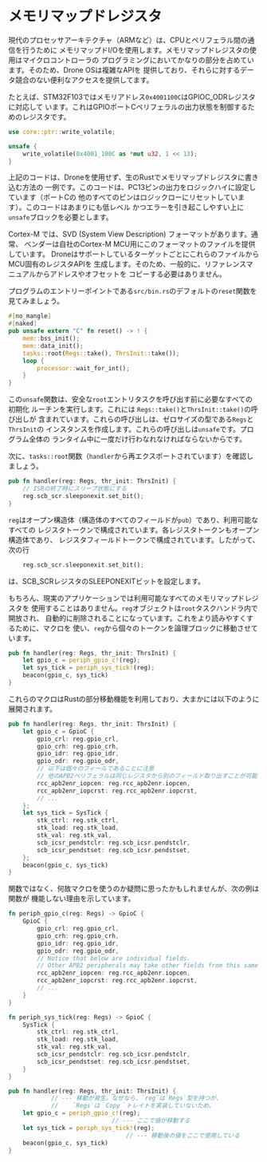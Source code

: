 # メモリマップドレジスタ

現代のプロセッサアーキテクチャ（ARMなど）は、CPUとペリフェラル間の通信を行うために
メモリマップドI/Oを使用します。メモリマップドレジスタの使用はマイクロコントローラの
プログラミングにおいてかなりの部分を占めています。そのため、Drone OSは複雑なAPIを
提供しており、それらに対するデータ競合のない便利なアクセスを提供してます。

たとえば、STM32F103ではメモリアドレス`0x4001100C`はGPIOC_ODRレジスタに対応して
います。これはGPIOポートCペリフェラルの出力状態を制御するためのレジスタです。

```rust
use core::ptr::write_volatile;

unsafe {
    write_volatile(0x4001_100C as *mut u32, 1 << 13);
}
```

上記のコードは、Droneを使用せず、生のRustでメモリマップドレジスタに書き込む方法の
一例です。このコードは、PC13ピンの出力をロジックハイに設定しています（ポートCの
他のすべてのピンはロジックローにリセットしています）。このコードはあまりにも低レベル
かつエラーを引き起こしやすい上に`unsafe`ブロックを必要とします。

Cortex-M では、SVD (System View Description) フォーマットがあります。通常、
ベンダーは自社のCortex-M MCU用にこのフォーマットのファイルを提供しています。
DroneはサポートしているターゲットごとにこれらのファイルからMCU固有のレジスタAPIを
生成します。そのため、一般的に、リファレンスマニュアルからアドレスやオフセットを
コピーする必要はありません。

プログラムのエントリーポイントである`src/bin.rs`のデフォルトの`reset`関数を
見てみましょう。

```rust
#[no_mangle]
#[naked]
pub unsafe extern "C" fn reset() -> ! {
    mem::bss_init();
    mem::data_init();
    tasks::root(Regs::take(), ThrsInit::take());
    loop {
        processor::wait_for_int();
    }
}
```

この`unsafe`関数は、安全な`root`エントリタスクを呼び出す前に必要なすべての初期化
ルーチンを実行します。これには `Regs::take()`と`ThrsInit::take()`の呼び出しが
含まれています。これらの呼び出しは、ゼロサイズの型である`Regs`と`ThrsInit`の
インスタンスを作成します。これらの呼び出しは`unsafe`です。プログラム全体の
ランタイム中に一度だけ行わなれなければならないからです。

次に、`tasks::root`関数（`handler`から再エクスポートされています）を確認しましょう。

```rust
pub fn handler(reg: Regs, thr_init: ThrsInit) {
    // ISRの終了時にスリープ状態にする
    reg.scb_scr.sleeponexit.set_bit();
}
```

`reg`はオープン構造体（構造体のすべてのフィールドが`pub`）であり、利用可能なすべての
レジスタトークンで構成されています。各レジスタトークンもオープン構造体であり、
レジスタフィールドトークンで構成されています。したがって、次の行

```rust
    reg.scb_scr.sleeponexit.set_bit();
```

は、SCB_SCRレジスタのSLEEPONEXITビットを設定します。

もちろん、現実のアプリケーションでは利用可能なすべてのメモリマップドレジスタを
使用することはありません。`reg`オブジェクトは`root`タスクハンドラ内で開放され、
自動的に削除されることになっています。これをより読みやすくするために、マクロを
使い、`reg`から個々のトークンを論理ブロックに移動させています。

```rust
pub fn handler(reg: Regs, thr_init: ThrsInit) {
    let gpio_c = periph_gpio_c!(reg);
    let sys_tick = periph_sys_tick!(reg);
    beacon(gpio_c, sys_tick)
}
```

これらのマクロはRustの部分移動機能を利用しており、大まかには以下のように展開されます。

```rust
pub fn handler(reg: Regs, thr_init: ThrsInit) {
    let gpio_c = GpioC {
        gpio_crl: reg.gpio_crl,
        gpio_crh: reg.gpio_crh,
        gpio_idr: reg.gpio_idr,
        gpio_odr: reg.gpio_odr,
        // 以下は個々のフィールであることに注意
        // 他のAPB2ペリフェラルは同じレジスタから別のフィールド取り出すことが可能
        rcc_apb2enr_iopcen: reg.rcc_apb2enr.iopcen,
        rcc_apb2enr_iopcrst: reg.rcc_apb2enr.iopcrst,
        // ...
    };
    let sys_tick = SysTick {
        stk_ctrl: reg.stk_ctrl,
        stk_load: reg.stk_load,
        stk_val: reg.stk_val,
        scb_icsr_pendstclr: reg.scb_icsr.pendstclr,
        scb_icsr_pendstset: reg.scb_icsr.pendstset,
    };
    beacon(gpio_c, sys_tick)
}
```

関数ではなく、何故マクロを使うのか疑問に思ったかもしれませんが、次の例は関数が
機能しない理由を示しています。

```rust
fn periph_gpio_c(reg: Regs) -> GpioC {
    GpioC {
        gpio_crl: reg.gpio_crl,
        gpio_crh: reg.gpio_crh,
        gpio_idr: reg.gpio_idr,
        gpio_odr: reg.gpio_odr,
        // Notice that below are individual fields.
        // Other APB2 peripherals may take other fields from this same registers.
        rcc_apb2enr_iopcen: reg.rcc_apb2enr.iopcen,
        rcc_apb2enr_iopcrst: reg.rcc_apb2enr.iopcrst,
        // ...
    }
}

fn periph_sys_tick(reg: Regs) -> GpioC {
    SysTick {
        stk_ctrl: reg.stk_ctrl,
        stk_load: reg.stk_load,
        stk_val: reg.stk_val,
        scb_icsr_pendstclr: reg.scb_icsr.pendstclr,
        scb_icsr_pendstset: reg.scb_icsr.pendstset,
    }
}

pub fn handler(reg: Regs, thr_init: ThrsInit) {
            // --- 移動が発生。なぜなら、`reg`は`Regs`型を持つが、
            //    `Regs`は｀Copy｀トレイトを実装していないため。
    let gpio_c = periph_gpio_c!(reg);
                             // --- ここで値が移動する
    let sys_tick = periph_sys_tick!(reg);
                                 // --- 移動後の値をここで使用している
    beacon(gpio_c, sys_tick)
}
```
